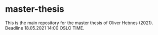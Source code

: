 # master-thesis

This is the main repository for the master thesis of Oliver Hebnes (2021). Deadline 18.05.2021 14:00 OSLO TIME.

